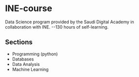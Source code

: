 # INE-course
Data Science program provided by the Saudi Digital Academy in collaboration with INE.
--130 hours of self-learning.

## Sections
- Programming (python)
- Databases 
- Data Analysis 
- Machine Learning 
